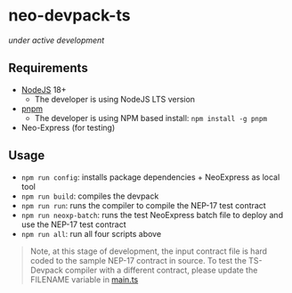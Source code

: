 # neo-devpack-ts

*under active development*

## Requirements

* [NodeJS](https://nodejs.org/) 18+
  * The developer is using NodeJS LTS version
* [pnpm](https://pnpm.io/)
  * The developer is using NPM based install: `npm install -g pnpm`
* Neo-Express (for testing)

## Usage

* `npm run config`: installs package dependencies + NeoExpress as local tool
* `npm run build`: compiles the devpack
* `npm run run`: runs the compiler to compile the NEP-17 test contract
* `npm run neoxp-batch`: runs the test NeoExpress batch file to deploy and use the NEP-17 test contract
* `npm run all`: run all four scripts above

> Note, at this stage of development, the input contract file is hard coded to the sample NEP-17 contract in source.
> To test the TS-Devpack compiler with a different contract, please update the FILENAME variable in [main.ts](packages/compiler/src/main.ts)
